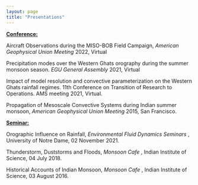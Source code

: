 ```yaml
---
layout: page
title: "Presentations"
---
```


<b> <ins> Conference: </ins> </b> <br>

Aircraft Observations during the MISO-BOB Field Campaign, <em> American Geophysical Union Meeting </em> 2022, Virtual <br>

Precipitation modes over the Western Ghats orography during the summer monsoon season. <em> EGU General Assembly </em> 2021, Virtual <br>

Impact of model resolution and convective parameterization on the Western Ghats rainfall regimes. 11th Conference on Transition of Research to Operations. AMS meeting 2021, Virtual. <br>

Propagation of Mesoscale Convective Systems during Indian summer monsoon, <em> American Geophysical Union Meeting </em> 2015, San Francisco.  <br>


<b> <ins> Seminar: </ins> </b> <br>

Orographic Influence on Rainfall, <em> Environmental Fluid Dynamics Seminars </em>, University of Notre Dame, 02 November 2021. <br>

Thunderstorm, Duststorms and Floods, <em> Monsoon Cafe </em>, Indian Institute of Science, 04 July 2018. <br>

Historical Accounts of Indian Monsoon, <em> Monsoon Cafe </em>, Indian Institute of Science, 03 August 2016. <br>
